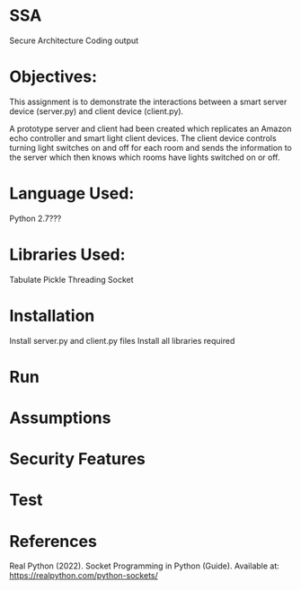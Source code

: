 # SSA
Secure Architecture Coding output

# Objectives:
This assignment is to demonstrate the interactions between a smart server device (server.py) and client device (client.py). 

A prototype server and client had been created which replicates an Amazon echo controller and smart light client devices. The client device controls turning light switches on and off for each room and sends the information to the server which then knows which rooms have lights switched on or off.

# Language Used: 
Python 2.7???

# Libraries Used: 
Tabulate 
Pickle
Threading
Socket

# Installation
Install server.py and client.py files
Install all libraries required
 
# Run

# Assumptions 

# Security Features 

# Test

# References 
Real Python (2022). Socket Programming in Python (Guide). Available at: https://realpython.com/python-sockets/ 
